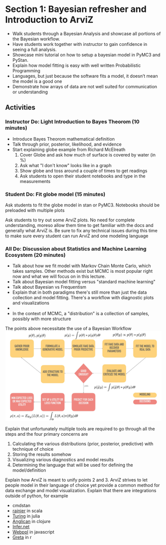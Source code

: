 # Section 1: Bayesian refresher and Introduction to ArviZ

* Walk students through a Bayesian Analysis and showcase all portions of the Bayesian workflow.  
* Have students work together with instructor to gain confidence in seeing a full analysis.
* Showcase mini tutorial on how to setup a bayesian model in PyMC3 and PyStan.
* Explain how model fitting is easy with well written Probabilistic Programming
* Languages, but just because the software fits a model, it doesn’t mean the model is a good one
* Demonstrate how arrays of data are not well suited for communication or understanding

## Activities
### Instructor Do: Light Introduction to Bayes Theorom  (10 minutes)
* Introduce Bayes Theorom mathematical definition
* Talk through prior, posterior, likelihood, and evidence
* Start explaining globe example from Richard McElreath
  1. Cover Globe and ask how much of surface is covered by water (in %)
  2. Ask what "I don't know" looks like in a graph
  3. Show globe and toss around a couple of times to get readings
  4. Ask students to open their student notebooks and type in the measurements

### Student Do: Fit globe model (15 minutes)
Ask students to fit the globe model in stan or PyMC3. Notebooks should be preloaded with multiple plots

Ask students to try out some ArviZ plots. No need for complete understanding,
moreso allow them time to get familiar with the docs and generally what ArviZ is.
Be sure to fix any technical issues during this time to make sure every student
can run ArviZ and one modeling language


### All Do: Discussion about Statistics and Machine Learning Ecosystem (20 minutes)
* Talk about how we fit model with Markov Chain Monte Carlo, which takes samples.
Other methods exist but MCMC is most popular right now and what we will focus on
in this lecture.
* Talk about Bayesian model fitting versus "standard machine learning"
* Talk about Bayesian vs Frequentism
* Explain that in both paradigms there's still more than just the data collection
and model fitting. There's a workflow with diagnostic plots and visualizations
* 
* In the context of MCMC, a "distribution" is a collection of samples, possibly with more structure

The points above necessitate the use of a Bayesian Workflow
![BayesianWorkflow](img/BayesianWorkflow.jpg)

Explain that unfortunately multiple tools are required to go through all the steps
and the four primary concerns are

1. Calculating the various distributions (prior, posterior, predictive) with technique of choice
2. Storing the results somehow
3. Visualizing various diagnostics and model results
4. Determining the language that will be used for defining the model/definition

Explain how ArviZ is meant to unify points 2 and 3. ArviZ strives to let people
model in their language of choice yet provide a common method for data
exchange  and model visualization. Explain that there are 
integrations outside of python, for example 
* cmdstan 
* [rainier](https://github.com/stripe/rainier) in scala
* [Turing](https://github.com/TuringLang/Turing.jl) in julia
* [Anglican](https://probprog.github.io/anglican/index.html) in clojure
* [Infer.net](https://dotnet.github.io/infer/)
* [Webppl](http://webppl.org/) in javascript
* [Greta](https://greta-stats.org/) in r
